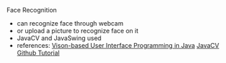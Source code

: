 Face Recognition
- can recognize face through webcam
- or upload a picture to recognize face on it
- JavaCV and JavaSwing used
- references: [Vison-based User Interface Programming in Java](http://fivedots.coe.psu.ac.th/~ad/vbi/index.html#software)
              [JavaCV Github Tutorial](https://github.com/bytedeco/javacv)
